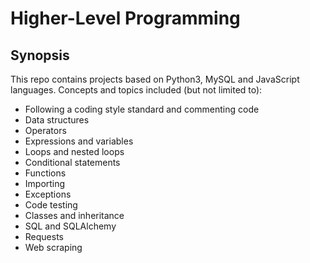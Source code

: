 # Higher-Level Programming

## Synopsis
This repo contains projects based on Python3, MySQL and JavaScript languages.
Concepts and topics included (but not limited to):
* Following a coding style standard and commenting code
* Data structures
* Operators
* Expressions and variables
* Loops and nested loops
* Conditional statements
* Functions
* Importing
* Exceptions
* Code testing
* Classes and inheritance
* SQL and SQLAlchemy
* Requests
* Web scraping
